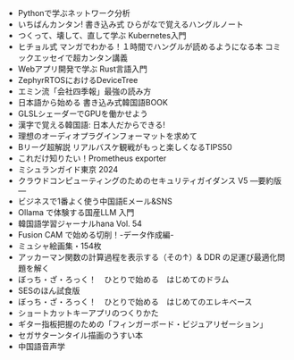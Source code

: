 * Pythonで学ぶネットワーク分析
* いちばんカンタン! 書き込み式 ひらがなで覚えるハングルノート
* つくって、壊して、直して学ぶ Kubernetes入門
* ヒチョル式 マンガでわかる！１時間でハングルが読めるようになる本 コミックエッセイで超カンタン講義
* Webアプリ開発で学ぶ Rust言語入門
* ZephyrRTOSにおけるDeviceTree
* エミン流「会社四季報」最強の読み方
* 日本語から始める 書き込み式韓国語BOOK
* GLSLシェーダーでGPUを働かせよう
* 漢字で覚える韓国語: 日本人だからできる!
* 理想のオーディオプラグインフォーマットを求めて
* Bリーグ超解説 リアルバスケ観戦がもっと楽しくなるTIPS50
* これだけ知りたい！Prometheus exporter
* ミシュランガイド東京 2024
* クラウドコンピューティングのためのセキュリティガイダンス V5 ―要約版―
* ビジネスで1番よく使う中国語Eメール&SNS
* Ollama で体験する国産LLM 入門
* 韓国語学習ジャーナルhana Vol. 54
* Fusion CAM で始める切削！-データ作成編-
* ミュシャ絵画集・154枚
* アッカーマン関数の計算過程を表⽰する（その↑）& DDR の⾜運び最適化問題を解く
* ぼっち・ざ・ろっく！　ひとりで始める　はじめてのドラム
* SESのほん試食版
* ぼっち・ざ・ろっく！　ひとりで始める　はじめてのエレキベース
* ショートカットキーアプリのつくりかた
* ギター指板把握のための「フィンガーボード・ビジュアリゼーション」
* セガサターンタイル描画のうすい本
* 中国語音声学
